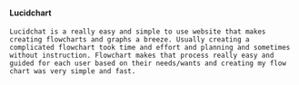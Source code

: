 
#### Lucidchart
    Lucidchat is a really easy and simple to use website that makes creating flowcharts and graphs a breeze. Usually creating a complicated flowchart took time and effort and planning and sometimes without instruction. Flowchart makes that process really easy and guided for each user based on their needs/wants and creating my flow chart was very simple and fast. 
